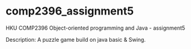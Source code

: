 # comp2396_assignment5
HKU COMP2396 Object-oriented programming and Java - assignment5

Description: A puzzle game build on java basic & Swing.
